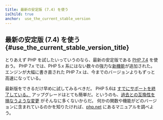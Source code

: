 ```yaml
---
title: 最新の安定版 (7.4) を使う
isChild: true
anchor:  use_the_current_stable_version
---
```


## 最新の安定版 (7.4) を使う {#use_the_current_stable_version_title}

とりあえず PHP を試したいっていうのなら、最新の安定版である [PHP 7.4][php-release] を使おう。
PHP 7.x では、PHP 5.x 系にはない数々の強力な[新機能](#language_highlights)が追加された。
エンジンが大幅に書き直された PHP 7.x は、今までのバージョンよりもずっと高速になっている。

最新版をできるだけ早めに試してみるべきだ。
PHP 5.6は [すでにサポートを終了している。](http://php.net/supported-versions.php)
アップグレードはとても簡単だ。というのも、[過去との互換性を損なうような変更][php74-bc] がそんなに多くないからだ。
何かの関数や機能がどのバージョンに含まれているのかを知りたければ、[php.net][php-docs] にあるマニュアルを調べよう。

[php-release]: http://php.net/downloads.php
[php-docs]: http://php.net/manual/
[php74-bc]: http://php.net/manual/migration74.incompatible.php
